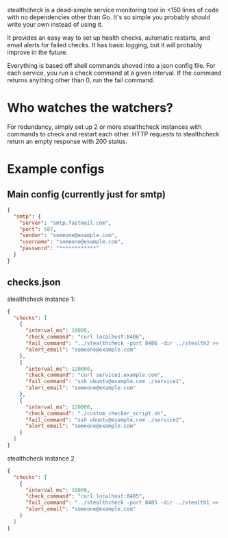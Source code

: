 stealthcheck is a dead-simple service monitoring tool in <150 lines of code
with no dependencies other than Go. It's so simple you probably should write
your own instead of using it.

It provides an easy way to set up health checks, automatic restarts, and email
alerts for failed checks. It has basic logging, but it will probably improve in
the future.

Everything is based off shell commands shoved into a json config file. For each
service, you run a check command at a given interval. If the command returns
anything other than 0, run the fail command.


# Who watches the watchers?

For redundancy, simply set up 2 or more stealthcheck instances with commands to
check and restart each other. HTTP requests to stealthcheck return an empty
response with 200 status.


# Example configs

## Main config (currently just for smtp)

```json
{
  "smtp": {
    "server": "smtp.fastmail.com",
    "port": 587,
    "sender": "someone@example.com",
    "username": "someone@example.com",
    "password": "************"
  }
}
```

## checks.json

stealthcheck instance 1:
```json
{
  "checks": [
    {
      "interval_ms": 10000,
      "check_command": "curl localhost:8486",
      "fail_command": "../stealthcheck -port 8486 -dir ../stealth2 >> ../stealth2/log.txt 2>&1 &",
      "alert_email": "someone@example.com"
    },
    {
      "interval_ms": 120000,
      "check_command": "curl service1.example.com",
      "fail_command": "ssh ubuntu@example.com ./service1",
      "alert_email": "someone@example.com"
    },
    {
      "interval_ms": 120000,
      "check_command": "./custom_checker_script.sh",
      "fail_command": "ssh ubuntu@example.com ./service2",
      "alert_email": "someone@example.com"
    }
  ]
}
```

stealthcheck instance 2
```json
{
  "checks": [
    {
      "interval_ms": 10000,
      "check_command": "curl localhost:8485",
      "fail_command": "../stealthcheck -port 8485 -dir ../stealth1 >> ../stealth1/log.txt 2>&1 &",
      "alert_email": "someone@example.com"
    }
  ]
}
```
